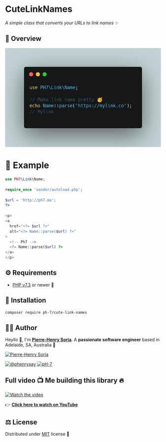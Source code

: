 # CuteLinkNames

*A simple class that converts your URLs to link names ✨*


## 👀 Overview

![Link Name Convertor Snippet](php-link-name-convertor.png)


# 🎨 Example

```php
use PH7\Link\Name;

require_once 'vendor/autoload.php';

$url = 'http://ph7.me';
?>

<p>
<a
  href="<?= $url ?>"
  alt="<?= Name::parse($url) ?>"
>
  <!-- Ph7 -->
  <?= Name::parse($url) ?>
</a>
</p>
```


## ⚙️ Requirements

* [PHP v7.3](https://www.php.net/releases/7_3_0.php) or newer 🚀


## 📖 Installation

```bash
composer require ph-7/cute-link-names
```


## 🧑‍🍳 Author

Heyllo 🎉, I'm **[Pierre-Henry Soria](https://ph7.me)**. A **passionate software engineer** based in Adelaide, SA, Australia 🌴

[![Pierre-Henry Soria](https://s.gravatar.com/avatar/a210fe61253c43c869d71eaed0e90149?s=200)](https://ph7.me 'Pierre-Henry Soria resume')

[![@phenrysay][twitter-image]](https://twitter.com/phenrysay) [![pH-7][github-image]](https://github.com/pH-7)


## Full video 📺 Me building this library 🔥

[![Watch the video][video-thumbnail]](https://www.youtube.com/watch?v=TgwfrkfXmj0)

👉 **[Click here to watch on YouTube](https://www.youtube.com/watch?v=TgwfrkfXmj0)**


## ⚖️ License

Distributed under [MIT](https://github.com/pH-7/CuteLinkNames/blob/main/LICENSE.md) license 🎉


<!-- GitHub's Markdown reference links -->

[twitter-image]: https://img.shields.io/badge/Twitter-1DA1F2?style=for-the-badge&logo=twitter&logoColor=white
[github-image]: https://img.shields.io/badge/GitHub-100000?style=for-the-badge&logo=github&logoColor=white
[video-thumbnail]: https://i1.ytimg.com/vi/TgwfrkfXmj0/sddefault.jpg
